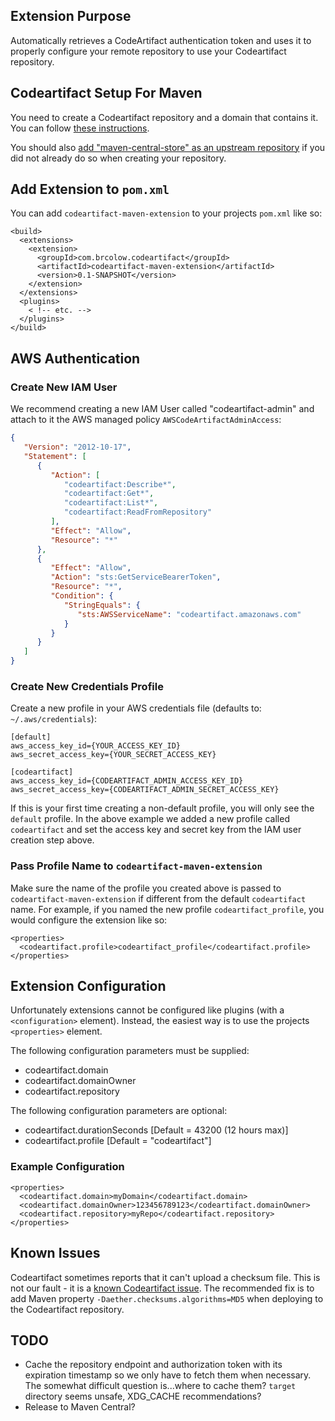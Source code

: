 ## Extension Purpose

Automatically retrieves a CodeArtifact authentication token and uses it to properly configure your remote repository to
use your Codeartifact repository.

## Codeartifact Setup For Maven

You need to create a Codeartifact repository and a domain that contains it. You can follow 
[these instructions](https://docs.aws.amazon.com/codeartifact/latest/ug/create-repo.html#create-repo-console).

You should also [add "maven-central-store" as an upstream repository](https://docs.aws.amazon.com/codeartifact/latest/ug/repo-upstream-add-console.html)
if you did not already do so when creating your repository.

## Add Extension to `pom.xml`

You can add `codeartifact-maven-extension` to your projects `pom.xml` like so:

```pom
<build>
  <extensions>
    <extension>
      <groupId>com.brcolow.codeartifact</groupId>
      <artifactId>codeartifact-maven-extension</artifactId>
      <version>0.1-SNAPSHOT</version>
    </extension>
  </extensions>
  <plugins>
    < !-- etc. -->
  </plugins>
</build>
```

## AWS Authentication

### Create New IAM User

We recommend creating a new IAM User called "codeartifact-admin" and attach to it the AWS managed policy `AWSCodeArtifactAdminAccess`:

```json
{
   "Version": "2012-10-17",
   "Statement": [
      {
         "Action": [
            "codeartifact:Describe*",
            "codeartifact:Get*",
            "codeartifact:List*",
            "codeartifact:ReadFromRepository"
         ],
         "Effect": "Allow",
         "Resource": "*"
      },
      {
         "Effect": "Allow",
         "Action": "sts:GetServiceBearerToken",
         "Resource": "*",
         "Condition": {
            "StringEquals": {
               "sts:AWSServiceName": "codeartifact.amazonaws.com"
            }
         }
      }  
   ]
}
```

### Create New Credentials Profile

Create a new profile in your AWS credentials file (defaults to: `~/.aws/credentials`):

```
[default]
aws_access_key_id={YOUR_ACCESS_KEY_ID}
aws_secret_access_key={YOUR_SECRET_ACCESS_KEY}

[codeartifact]
aws_access_key_id={CODEARTIFACT_ADMIN_ACCESS_KEY_ID}
aws_secret_access_key={CODEARTIFACT_ADMIN_SECRET_ACCESS_KEY}
```

If this is your first time creating a non-default profile, you will only see the `default` profile. In the above example
we added a new profile called `codeartifact` and set the access key and secret key from the IAM user creation step above.

### Pass Profile Name to `codeartifact-maven-extension`

Make sure the name of the profile you created above is passed to `codeartifact-maven-extension` if different from the default
`codeartifact` name. For example, if you named the new profile `codeartifact_profile`, you would configure the extension like
so:

```pom
<properties>
  <codeartifact.profile>codeartifact_profile</codeartifact.profile>
</properties>
```

## Extension Configuration

Unfortunately extensions cannot be configured like plugins (with a `<configuration>` element). Instead, the easiest way is
to use the projects `<properties>` element.

The following configuration parameters must be supplied:

* codeartifact.domain
* codeartifact.domainOwner
* codeartifact.repository

The following configuration parameters are optional:

* codeartifact.durationSeconds [Default = 43200 (12 hours max)]
* codeartifact.profile [Default = "codeartifact"]

### Example Configuration

```pom
<properties>
  <codeartifact.domain>myDomain</codeartifact.domain>
  <codeartifact.domainOwner>123456789123</codeartifact.domainOwner>
  <codeartifact.repository>myRepo</codeartifact.repository>
</properties>
```

## Known Issues

Codeartifact sometimes reports that it can't upload a checksum file. This is not our fault - it is a [known Codeartifact issue](https://repost.aws/questions/QUPTjhfj0cSYqEk7TgZJRKnw/maven-fails-to-upload-maven-metadata-xml-checksum).
The recommended fix is to add Maven property `-Daether.checksums.algorithms=MD5` when deploying to the Codeartifact repository.

## TODO

* Cache the repository endpoint and authorization token with its expiration timestamp so we only have to fetch them when
necessary. The somewhat difficult question is...where to cache them? `target` directory seems unsafe, XDG_CACHE recommendations?
* Release to Maven Central?
